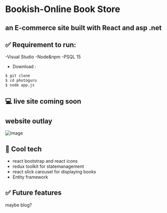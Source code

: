 # Bookish-Online Book Store
## an E-commerce site built with React and asp .net 

## :white_check_mark: Requirement to run: 
-Visual Studio
-Node&npm
-PSQL 15

- Download :
```zsh
$ git clone 
$ cd photoguru
$ node app.js
```

## :computer: live site coming soon
## website outlay
![image](https://user-images.githubusercontent.com/112321294/225468821-2a5325bd-964f-4a3c-8433-f2132a29c6db.png)

## :rocket: Cool tech
- react bootstrap and react icons
- redux toolkit for statemanagement
- react slick carousel for displaying books
- Entity framework

## :white_check_mark: Future features
maybe blog?
